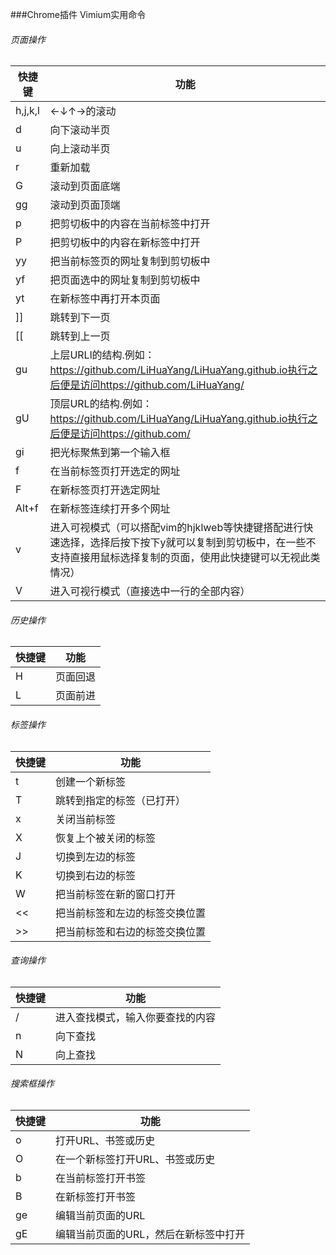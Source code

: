 ###Chrome插件 Vimium实用命令
###### 页面操作

| 快捷键     | 功能                                       |
| ------- | ---------------------------------------- |
| h,j,k,l | ←↓↑→的滚动                                  |
| d       | 向下滚动半页                                   |
| u       | 向上滚动半页                                   |
| r       | 重新加载                                     |
| G       | 滚动到页面底端                                  |
| gg      | 滚动到页面顶端                                  |
| p       | 把剪切板中的内容在当前标签中打开                         |
| P       | 把剪切板中的内容在新标签中打开                          |
| yy      | 把当前标签页的网址复制到剪切板中                         |
| yf      | 把页面选中的网址复制到剪切板中                          |
| yt      | 在新标签中再打开本页面                              |
| ]]      | 跳转到下一页                                   |
| [[      | 跳转到上一页                                   |
| gu      | 上层URLl的结构.例如：https://github.com/LiHuaYang/LiHuaYang.github.io执行之后便是访问https://github.com/LiHuaYang/ |
| gU      | 顶层URL的结构.例如：https://github.com/LiHuaYang/LiHuaYang.github.io执行之后便是访问https://github.com/ |
| gi      | 把光标聚焦到第一个输入框                             |
| f       | 在当前标签页打开选定的网址                            |
| F       | 在新标签页打开选定网址                              |
| Alt+f   | 在新标签连续打开多个网址                             |
| v       | 进入可视模式（可以搭配vim的hjklweb等快捷键搭配进行快速选择，选择后按下按下y就可以复制到剪切板中，在一些不支持直接用鼠标选择复制的页面，使用此快捷键可以无视此类情况） |
| V       | 进入可视行模式（直接选中一行的全部内容）                     |

###### 历史操作
| 快捷键  | 功能   |
| ---- | ---- |
| H    | 页面回退 |
| L    | 页面前进 |

###### 标签操作
| 快捷键  | 功能              |
| ---- | --------------- |
| t    | 创建一个新标签         |
| T    | 跳转到指定的标签（已打开）   |
| x    | 关闭当前标签          |
| X    | 恢复上个被关闭的标签      |
| J    | 切换到左边的标签        |
| K    | 切换到右边的标签        |
| W    | 把当前标签在新的窗口打开    |
| <<   | 把当前标签和左边的标签交换位置 |
| >>   | 把当前标签和右边的标签交换位置 |

###### 查询操作
| 快捷键  | 功能               |
| ---- | ---------------- |
| /    | 进入查找模式，输入你要查找的内容 |
| n    | 向下查找             |
| N    | 向上查找             |

###### 搜索框操作
| 快捷键  | 功能                   |
| ---- | -------------------- |
| o    | 打开URL、书签或历史          |
| O    | 在一个新标签打开URL、书签或历史    |
| b    | 在当前标签打开书签            |
| B    | 在新标签打开书签             |
| ge   | 编辑当前页面的URL           |
| gE   | 编辑当前页面的URL，然后在新标签中打开 |


